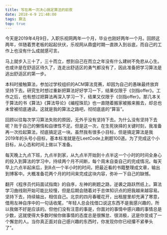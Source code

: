 ```yaml
---
title: 写在再一次决心搞定算法的前夜
date: 2018-4-9 21:48:00
tags: 算法
top: true
---
```


今天是2019年4月9日，入职乐视网两年一个月，毕业也刚好两年一个月。回顾这两年，伴随着贾老板的起起伏伏，乐视网从鼎盛时期一直跌入到谷底，而自己的工作上也没有什么成就感可言。

马上就步入三十了，三十而立，想到自己在而立之年没有什么建树不免悲从心生。也或许是在舒适区待久了，连走出舒适区的勇气都没有了，因此准备把学习算法是逃出舒适区的第一步。

<!-- more -->

本科时接触算法，参加过学校组织的ACM算法竞赛，却因为自己的愚昧最终放弃坚持下去。研究生时想过重新把算法好好学习一下，结果仅限于《剑指offer》。工作之后，也有想过把算法再深入学习一下，结果又仅限于《剑指offer》。那几本关于算法的书《算法》《算法导论》《编程珠玑》也一直随着搬家被搬来搬去，却总也未曾被彻底通读。这就是我的算法之路吧，彻彻底底的“算盲”。

回顾以往每次学习算法失败的原因，无外乎没有坚持下去。为什么没有坚持下去呢？败于自己的懒惰和自律性不足。但是这一次，在生死抉择的关键时刻，我准备再一次捡起算法，彻底搞定这一块。虽然我有很多小目标，但是搞定算法是我2019年的头号小目标，基本标准就是在LeetCode上刷题100道。为了完成这个小目标，从心态和时间上做以下准备。

每天晚上九点下班，九点半到家，从九点半开始到十点半这一个小时的时间全身心的投入到算法的学习中，持续两个月不间断，每个周末自查自己的完成情况。每天早上六点半起床后，到8点一个半小时的时间，把最近看的书籍整理成文章，输出到博客中。大概准备花两个月的时间来完成这块内容，弥补一下自己的缺憾。

翻开《程序员代码面试指南》的自序，左神的刷题之路，逆袭之路跃然纸上。算法学习曲线刚开始可能比较慢，但是后期会随着对于总体知识点的把我越来越容易。坚持下去，持续输出，相信自己。北京的四月春暖花开，出租屋里却充满了寒意，借用左神自序中的一句话收尾，“年轻人总会找借口说这东西不是我感兴趣的，所以我做不好是应该的。但他们没有注意的事是，你面对的事情中感兴趣的事情总是少数，这就使得大多数时候你做事情的态度总是很懈怠、很消极，这是你变成了一个懈怠的人。当你真正面对自己感兴趣的东西时，你发现你你已经攥不紧拳头了”。